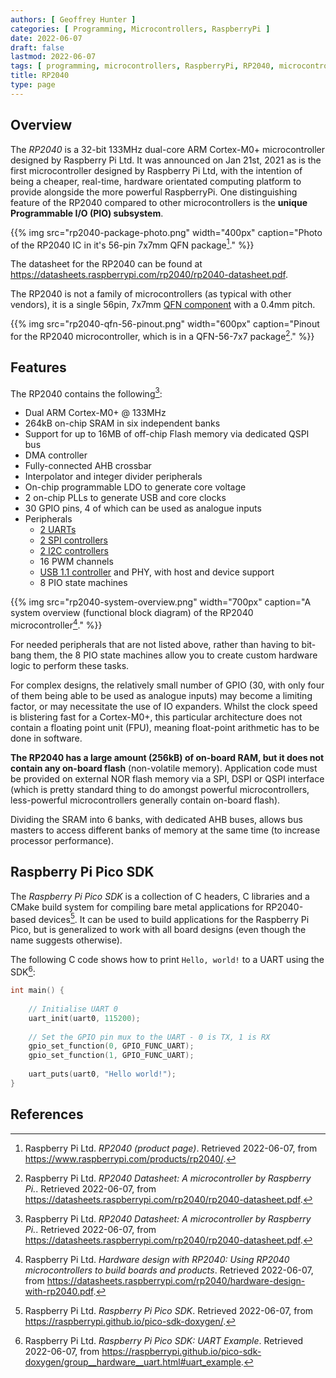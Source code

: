 ```yaml
---
authors: [ Geoffrey Hunter ]
categories: [ Programming, Microcontrollers, RaspberryPi ]
date: 2022-06-07
draft: false
lastmod: 2022-06-07
tags: [ programming, microcontrollers, RaspberryPi, RP2040, microcontrollers ]
title: RP2040
type: page
---
```


## Overview

The _RP2040_ is a 32-bit 133MHz dual-core ARM Cortex-M0+ microcontroller designed by Raspberry Pi Ltd. It was announced on Jan 21st, 2021 as is the first microcontroller designed by Raspberry Pi Ltd, with the intention of being a cheaper, real-time, hardware orientated computing platform to provide alongside the more powerful RaspberryPi. One distinguishing feature of the RP2040 compared to other microcontrollers is the **unique Programmable I/O (PIO) subsystem**.

{{% img src="rp2040-package-photo.png" width="400px" caption="Photo of the RP2040 IC in it's 56-pin 7x7mm QFN package[^bib-rpi-rp2040-product-page]." %}}

The datasheet for the RP2040 can be found at https://datasheets.raspberrypi.com/rp2040/rp2040-datasheet.pdf.

The RP2040 is not a family of microcontrollers (as typical with other vendors), it is a single 56pin, 7x7mm [QFN component](/pcb-design/component-packages/qfn-component-package/) with a 0.4mm pitch.

{{% img src="rp2040-qfn-56-pinout.png" width="600px" caption="Pinout for the RP2040 microcontroller, which is in a QFN-56-7x7 package[^bib-rpi-rp2040-ds]." %}}

## Features

The RP2040 contains the following[^bib-rpi-rp2040-ds]:

* Dual ARM Cortex-M0+ @ 133MHz
* 264kB on-chip SRAM in six independent banks
* Support for up to 16MB of off-chip Flash memory via dedicated QSPI bus
* DMA controller
* Fully-connected AHB crossbar
* Interpolator and integer divider peripherals
* On-chip programmable LDO to generate core voltage
* 2 on-chip PLLs to generate USB and core clocks
* 30 GPIO pins, 4 of which can be used as analogue inputs
* Peripherals
    * [2 UARTs](/electronics/communication-protocols/uart-communication-protocol/)
    * [2 SPI controllers](/electronics/communication-protocols/spi-communication-protocol/)
    * [2 I2C controllers](/electronics/communication-protocols/i2c-communication-protocol/)
    * 16 PWM channels
    * [USB 1.1 controller](/electronics/communication-protocols/usb-protocol/) and PHY, with host and device support
    * 8 PIO state machines

{{% img src="rp2040-system-overview.png" width="700px" caption="A system overview (functional block diagram) of the RP2040 microcontroller[^bib-rpi-rp2040-hardware-design]." %}}

For needed peripherals that are not listed above, rather than having to bit-bang them, the 8 PIO state machines allow you to create custom hardware logic to perform these tasks.

For complex designs, the relatively small number of GPIO (30, with only four of them being able to be used as analogue inputs) may become a limiting factor, or may necessitate the use of IO expanders. Whilst the clock speed is blistering fast for a Cortex-M0+, this particular architecture does not contain a floating point unit (FPU), meaning float-point arithmetic has to be done in software.

**The RP2040 has a large amount (256kB) of on-board RAM, but it does not contain any on-board flash** (non-volatile memory). Application code must be provided on external NOR flash memory via a SPI, DSPI or QSPI interface (which is pretty standard thing to do amongst powerful microcontrollers, less-powerful microcontrollers generally contain on-board flash).

Dividing the SRAM into 6 banks, with dedicated AHB buses, allows bus masters to access different banks of memory at the same time (to increase processor performance).

## Raspberry Pi Pico SDK

The _Raspberry Pi Pico SDK_ is a collection of C headers, C libraries and a CMake build system for compiling bare metal applications for RP2040-based devices[^bib-rpi-pico-sdk]. It can be used to build applications for the Raspberry Pi Pico, but is generalized to work with all board designs (even though the name suggests otherwise).

The following C code shows how to print `Hello, world!` to a UART using the SDK[^bib-rpi-pico-sdk-uart-example]:

```c
int main() {
 
    // Initialise UART 0
    uart_init(uart0, 115200);
 
    // Set the GPIO pin mux to the UART - 0 is TX, 1 is RX
    gpio_set_function(0, GPIO_FUNC_UART);
    gpio_set_function(1, GPIO_FUNC_UART);
 
    uart_puts(uart0, "Hello world!");
}
```

## References

[^bib-rpi-rp2040-ds]: Raspberry Pi Ltd. _RP2040 Datasheet: A microcontroller by Raspberry Pi._. Retrieved 2022-06-07, from https://datasheets.raspberrypi.com/rp2040/rp2040-datasheet.pdf.
[^bib-rpi-rp2040-hardware-design]: Raspberry Pi Ltd. _Hardware design with RP2040: Using RP2040 microcontrollers to build boards and products_. Retrieved 2022-06-07, from https://datasheets.raspberrypi.com/rp2040/hardware-design-with-rp2040.pdf.
[^bib-rpi-rp2040-product-page]: Raspberry Pi Ltd. _RP2040 (product page)_. Retrieved 2022-06-07, from https://www.raspberrypi.com/products/rp2040/.
[^bib-rpi-pico-sdk]: Raspberry Pi Ltd. _Raspberry Pi Pico SDK_. Retrieved 2022-06-07, from https://raspberrypi.github.io/pico-sdk-doxygen/.
[^bib-rpi-pico-sdk-uart-example]: Raspberry Pi Ltd. _Raspberry Pi Pico SDK: UART Example_. Retrieved 2022-06-07, from https://raspberrypi.github.io/pico-sdk-doxygen/group__hardware__uart.html#uart_example.

